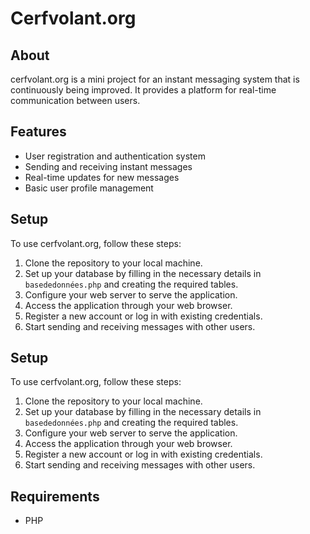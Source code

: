 # Cerfvolant.org

## About
cerfvolant.org is a mini project for an instant messaging system that is continuously being improved. It provides a platform for real-time communication between users.

## Features
- User registration and authentication system
- Sending and receiving instant messages
- Real-time updates for new messages
- Basic user profile management

## Setup
To use cerfvolant.org, follow these steps:

1. Clone the repository to your local machine.
2. Set up your database by filling in the necessary details in `basededonnées.php` and creating the required tables.
3. Configure your web server to serve the application.
4. Access the application through your web browser.
5. Register a new account or log in with existing credentials.
6. Start sending and receiving messages with other users.

## Setup
To use cerfvolant.org, follow these steps:

1. Clone the repository to your local machine.
2. Set up your database by filling in the necessary details in `basededonnées.php` and creating the required tables.
3. Configure your web server to serve the application.
4. Access the application through your web browser.
5. Register a new account or log in with existing credentials.
6. Start sending and receiving messages with other users.

## Requirements
- PHP
